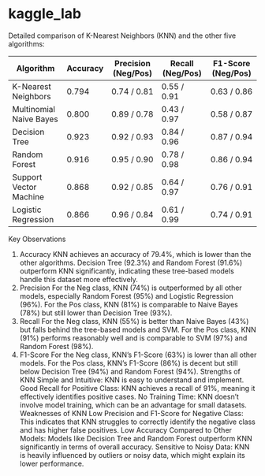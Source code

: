 # kaggle_lab
Detailed comparison of K-Nearest Neighbors (KNN) and the other five algorithms:

| Algorithm               | Accuracy | Precision (Neg/Pos) | Recall (Neg/Pos) | F1-Score (Neg/Pos) |
|-------------------------|----------|----------------------|-------------------|---------------------|
| K-Nearest Neighbors     | 0.794    | 0.74 / 0.81         | 0.55 / 0.91      | 0.63 / 0.86         |
| Multinomial Naive Bayes | 0.800    | 0.89 / 0.78         | 0.43 / 0.97      | 0.58 / 0.87         |
| Decision Tree           | 0.923    | 0.92 / 0.93         | 0.84 / 0.96      | 0.87 / 0.94         |
| Random Forest           | 0.916    | 0.95 / 0.90         | 0.78 / 0.98      | 0.86 / 0.94         |
| Support Vector Machine  | 0.868    | 0.92 / 0.85         | 0.64 / 0.97      | 0.76 / 0.91         |
| Logistic Regression     | 0.866    | 0.96 / 0.84         | 0.61 / 0.99      | 0.74 / 0.91         |

Key Observations
1. Accuracy
KNN achieves an accuracy of 79.4%, which is lower than the other algorithms.
Decision Tree (92.3%) and Random Forest (91.6%) outperform KNN significantly, indicating these tree-based models handle this dataset more effectively.
2. Precision
For the Neg class, KNN (74%) is outperformed by all other models, especially Random Forest (95%) and Logistic Regression (96%).
For the Pos class, KNN (81%) is comparable to Naive Bayes (78%) but still lower than Decision Tree (93%).
3. Recall
For the Neg class, KNN (55%) is better than Naive Bayes (43%) but falls behind the tree-based models and SVM.
For the Pos class, KNN (91%) performs reasonably well and is comparable to SVM (97%) and Random Forest (98%).
4. F1-Score
For the Neg class, KNN’s F1-Score (63%) is lower than all other models.
For the Pos class, KNN’s F1-Score (86%) is decent but still below Decision Tree (94%) and Random Forest (94%).
Strengths of KNN
Simple and Intuitive: KNN is easy to understand and implement.
Good Recall for Positive Class: KNN achieves a recall of 91%, meaning it effectively identifies positive cases.
No Training Time: KNN doesn’t involve model training, which can be an advantage for small datasets.
Weaknesses of KNN
Low Precision and F1-Score for Negative Class: This indicates that KNN struggles to correctly identify the negative class and has higher false positives.
Low Accuracy Compared to Other Models: Models like Decision Tree and Random Forest outperform KNN significantly in terms of overall accuracy.
Sensitive to Noisy Data: KNN is heavily influenced by outliers or noisy data, which might explain its lower performance.
